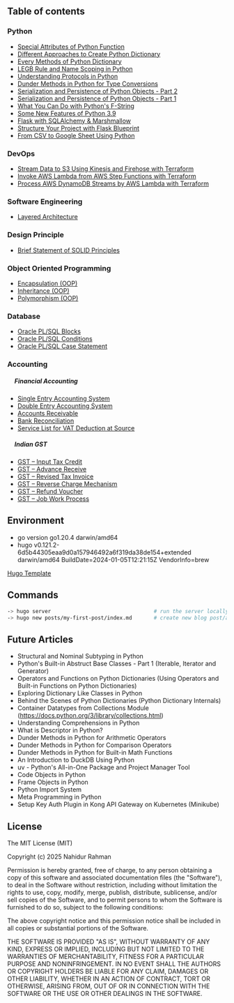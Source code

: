 ## Table of contents
### Python
* [Special Attributes of Python Function](https://nahidsaikat.com/posts/special-attributes-of-python-function/ "Special Attributes of Python Function")
* [Different Approaches to Create Python Dictionary](https://nahidsaikat.com/posts/different-approaches-to-create-python-dictionary/ "Different Approaches to Create Python Dictionary")
* [Every Methods of Python Dictionary](https://nahidsaikat.com/posts/every-methods-of-python-dictionary/ "Every Methods of Python Dictionary")
* [LEGB Rule and Name Scoping in Python](https://nahidsaikat.com/posts/legb-rule-and-name-scoping-in-python/ "LEGB Rule and Name Scoping in Python")
* [Understanding Protocols in Python](https://nahidsaikat.com/posts/understanding-protocols-in-python/ "Understanding Protocols in Python")
* [Dunder Methods in Python for Type Conversions](https://nahidsaikat.com/posts/dunder-methods-in-python-for-type-conversions/ "Dunder Methods in Python for Type Conversions")
* [Serialization and Persistence of Python Objects - Part 2](https://nahidsaikat.com/posts/serialization-and-persistence-of-python-objects-part-2/ "Serialization and Persistence of Python Objects - Part 2")
* [Serialization and Persistence of Python Objects - Part 1](https://nahidsaikat.com/posts/serialization-and-persistence-of-python-objects-part-1/ "Serialization and Persistence of Python Objects - Part 1")
* [What You Can Do with Python's F-String](https://nahidsaikat.com/posts/what-you-can-do-with-fstrings-in-python/ "What You Can Do with Python's F-String")
* [Some New Features of Python 3.9](https://nahidsaikat.com/blog/some-new-features-of-python-3.9/ "Some New Features of Python 3.9")
* [Flask with SQLAlchemy & Marshmallow](https://nahidsaikat.com/blog/flask-with-sqlalchemy-and-marshmallow/ "Flask with SQLAlchemy & Marshmallow")
* [Structure Your Project with Flask Blueprint](https://nahidsaikat.com/blog/structure-your-project-with-flask-blueprint/ "Structure Your Project with Flask Blueprint")
* [From CSV to Google Sheet Using Python](https://nahidsaikat.com/blog/from-csv-to-google-sheet-using-python/ "From CSV to Google Sheet Using Python")

### DevOps
* [Stream Data to S3 Using Kinesis and Firehose with Terraform](https://nahidsaikat.com/blog/stream-data-to-s3-using-kinesis-and-firehose-with-terraform/ "Stream Data to S3 Using Kinesis and Firehose with Terraform")
* [Invoke AWS Lambda from AWS Step Functions with Terraform](https://nahidsaikat.com/blog/invoke-aws-lambda-from-aws-step-functions-with-terraform/ "Invoke AWS Lambda from AWS Step Functions with Terraform")
* [Process AWS DynamoDB Streams by AWS Lambda with Terraform](https://nahidsaikat.com/blog/process-aws-dynamodb-streams-by-aws-lambda-with-terraform/ "Process AWS DynamoDB Streams by AWS Lambda with Terraform")

### Software Engineering
* [Layered Architecture](https://nahidsaikat.com/blog/2017/10/11/layered-architecture/ "Layered Architecture")

### Design Principle
* [Brief Statement of SOLID Principles](https://nahidsaikat.com/blog/2017/07/26/solid-principles/ "Solid Principle")

### Object Oriented Programming
* [Encapsulation (OOP)](https://nahidsaikat.com/blog/2017/12/30/encapsulation/ "Encapsulation")
* [Inheritance (OOP)](https://nahidsaikat.com/blog/2017/11/12/inheritance/ "Inheritance")
* [Polymorphism (OOP)](https://nahidsaikat.com/blog/2017/12/22/polymorphism/ "Polymorphism")

### Database
* [Oracle PL/SQL Blocks](https://nahidsaikat.com/blog/2018/01/29/oracle-pl-sql-blocks/ "Oracle PL/SQL Blocks")
* [Oracle PL/SQL Conditions](https://nahidsaikat.com/blog/2018/02/11/oracle-pl-sql-conditions/ "Oracle PL/SQL Conditions")
* [Oracle PL/SQL Case Statement](https://nahidsaikat.com/blog/2018/02/28/oracle-pl-sql-case-statement/ "Oracle PL/SQL Case Statement")

### Accounting &nbsp;<br/>
##### &nbsp;&nbsp;&nbsp;&nbsp;&nbsp;Financial Accounting
* [Single Entry Accounting System](https://nahidsaikat.com/blog/2017/10/21/single-entry-accounting-system/ "Single Entry Accounting System")
* [Double Entry Accounting System](https://nahidsaikat.com/blog/2017/10/23/double-entry-accounting-system/ "Double Entry Accounting System")
* [Accounts Receivable](https://nahidsaikat.com/blog/2017/11/22/accounts-receivable/ "Accounts Receivable")
* [Bank Reconciliation](https://nahidsaikat.com/blog/2018/01/21/bank-reconciliation/ "Bank Reconciliation")
* [Service List for VAT Deduction at Source](https://nahidsaikat.com/blog/2017/12/11/service-list-vat-deduction-source/ "Service List for VAT Deduction at Source")

##### &nbsp;&nbsp;&nbsp;&nbsp;&nbsp;Indian GST
* [GST – Input Tax Credit](https://nahidsaikat.com/blog/2017/09/28/gst-input-tax-credit/ "GST - Input Tax Credit")
* [GST – Advance Receive](https://nahidsaikat.com/blog/2017/09/03/gst-advanced-receive/ "GST - Advance Receive")
* [GST – Revised Tax Invoice](https://nahidsaikat.com/blog/2017/08/20/gst-revised-invoice/ "GST - Revised Tax Invoice")
* [GST – Reverse Charge Mechanism](https://nahidsaikat.com/blog/2017/08/11/gst-reverse-charge-mechanism/ "GST – Reverse Charge Mechanism")
* [GST – Refund Voucher](https://nahidsaikat.com/blog/2017/09/16/gst-refund-voucher/ "GST - Refund Voucher")
* [GST – Job Work Process](https://nahidsaikat.com/blog/2017/08/26/gst-job-work-process/ "GST - Job Work Process")


## Environment
* go version go1.20.4 darwin/amd64
* hugo v0.121.2-6d5b44305eaa9d0a157946492a6f319da38de154+extended darwin/amd64 BuildDate=2024-01-05T12:21:15Z VendorInfo=brew

[Hugo Template](https://themes.gohugo.io/themes/hugo-blog-awesome/)

## Commands
```bash
-> hugo server                                 # run the server locally
-> hugo new posts/my-first-post/index.md       # create new blog post/article
```

## Future Articles
* Structural and Nominal Subtyping in Python
* Python's Built-in Abstruct Base Classes - Part 1 (Iterable, Iterator and Generator)
* Operators and Functions on Python Dictionaries (Using Operators and Built-in Functions on Python Dictionaries)
* Exploring Dictionary Like Classes in Python
* Behind the Scenes of Python Dictionaries (Python Dictionary Internals)
* Container Datatypes from Collections Module (https://docs.python.org/3/library/collections.html)
* Understanding Comprehensions in Python
* What is Descriptor in Python?
* Dunder Methods in Python for Arithmetic Operators
* Dunder Methods in Python for Comparison Operators
* Dunder Methods in Python for Built-in Math Functions
* An Introduction to DuckDB Using Python
* uv - Python's All-in-One Package and Project Manager Tool
* Code Objects in Python
* Frame Objects in Python
* Python Import System
* Meta Programming in Python
* Setup Key Auth Plugin in Kong API Gateway on Kubernetes (Minikube)

## License
The MIT License (MIT)

Copyright (c) 2025 Nahidur Rahman

Permission is hereby granted, free of charge, to any person obtaining a copy
of this software and associated documentation files (the "Software"), to deal
in the Software without restriction, including without limitation the rights
to use, copy, modify, merge, publish, distribute, sublicense, and/or sell
copies of the Software, and to permit persons to whom the Software is
furnished to do so, subject to the following conditions:

The above copyright notice and this permission notice shall be included in all
copies or substantial portions of the Software.

THE SOFTWARE IS PROVIDED "AS IS", WITHOUT WARRANTY OF ANY KIND, EXPRESS OR
IMPLIED, INCLUDING BUT NOT LIMITED TO THE WARRANTIES OF MERCHANTABILITY,
FITNESS FOR A PARTICULAR PURPOSE AND NONINFRINGEMENT. IN NO EVENT SHALL THE
AUTHORS OR COPYRIGHT HOLDERS BE LIABLE FOR ANY CLAIM, DAMAGES OR OTHER
LIABILITY, WHETHER IN AN ACTION OF CONTRACT, TORT OR OTHERWISE, ARISING FROM,
OUT OF OR IN CONNECTION WITH THE SOFTWARE OR THE USE OR OTHER DEALINGS IN THE
SOFTWARE.
